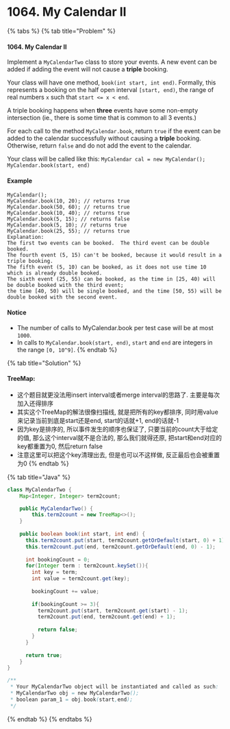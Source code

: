 # 1064. My Calendar II

{% tabs %}
{% tab title="Problem" %}
#### 1064. My Calendar II

Implement a `MyCalendarTwo` class to store your events. A new event can be added if adding the event will not cause a **triple** booking.

Your class will have one method, `book(int start, int end)`. Formally, this represents a booking on the half open interval `[start, end)`, the range of real numbers `x` such that `start <= x < end`.

A triple booking happens when **three** events have some non-empty intersection \(ie., there is some time that is common to all 3 events.\)

For each call to the method `MyCalendar.book`, return `true` if the event can be added to the calendar successfully without causing a **triple** booking. Otherwise, return `false` and do not add the event to the calendar.

Your class will be called like this: `MyCalendar cal = new MyCalendar(); MyCalendar.book(start, end)`

#### Example

```text
MyCalendar();
MyCalendar.book(10, 20); // returns true
MyCalendar.book(50, 60); // returns true
MyCalendar.book(10, 40); // returns true
MyCalendar.book(5, 15); // returns false
MyCalendar.book(5, 10); // returns true
MyCalendar.book(25, 55); // returns true
Explanation: 
The first two events can be booked.  The third event can be double booked.
The fourth event (5, 15) can't be booked, because it would result in a triple booking.
The fifth event (5, 10) can be booked, as it does not use time 10 which is already double booked.
The sixth event (25, 55) can be booked, as the time in [25, 40) will be double booked with the third event;
the time [40, 50) will be single booked, and the time [50, 55) will be double booked with the second event.
```

#### Notice

* The number of calls to MyCalendar.book per test case will be at most `1000`.
* In calls to `MyCalendar.book(start, end)`, `start` and `end` are integers in the range `[0, 10^9]`.
{% endtab %}

{% tab title="Solution" %}
#### TreeMap:

* 这个题目就更没法用insert interval或者merge interval的思路了. 主要是每次加入还得排序
* 其实这个TreeMap的解法很像扫描线, 就是把所有的key都排序, 同时用value来记录当前到底是start还是end, start的话就+1, end的话就-1
* 因为key是排序的,  所以事件发生的顺序也保证了, 只要当前的count大于给定的值, 那么这个interval就不是合法的, 那么我们就得还原, 把start和end对应的key都重置为0, 然后return false
* 注意这里可以把这个key清理出去, 但是也可以不这样做, 反正最后也会被重置为0
{% endtab %}

{% tab title="Java" %}
```java
class MyCalendarTwo {
    Map<Integer, Integer> term2count;

    public MyCalendarTwo() {
        this.term2count = new TreeMap<>();
    }
    
    public boolean book(int start, int end) {
      this.term2count.put(start, term2count.getOrDefault(start, 0) + 1);
      this.term2count.put(end, term2count.getOrDefault(end, 0) - 1);
      
      int bookingCount = 0;
      for(Integer term : term2count.keySet()){
        int key = term;
        int value = term2count.get(key);
        
        bookingCount += value;
        
        if(bookingCount >= 3){
          term2count.put(start, term2count.get(start) - 1);
          term2count.put(end, term2count.get(end) + 1);
          
          return false;
        }
      }
      
      return true;
    }
}

/**
 * Your MyCalendarTwo object will be instantiated and called as such:
 * MyCalendarTwo obj = new MyCalendarTwo();
 * boolean param_1 = obj.book(start,end);
 */
```
{% endtab %}
{% endtabs %}

